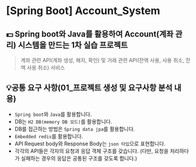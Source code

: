 # [Spring Boot] Account_System
## 💵 Spring boot와 Java를 활용하여 Account(계좌 관리) 시스템을 만드는 1차 실습 프로젝트
>계좌 관련 API(계좌 생성, 해지, 확인) 및 거래 관련 API(잔액 사용, 사용 취소, 잔액 사용 취소) 서비스

## 💡공통 요구 사항(01_프로젝트 생성 및 요구사항 분석 내용)
- `Spring boot`와 `Java`를 활용합니다.
- DB는 `H2 DB(memory DB 모드)`를 활용합니다.
- DB를 접근하는 방법은 `Spring data jpa`를 활용합니다.
- `Embedded redis`를 활용합니다.
- API Request body와 Response Body는 `json 타입`으로 표현합니다.
- 각각의 API들은 각자의 요청과 응답 객체 구조를 갖습니다. (다만, 요청을 처리하다가 실패하는 경우의 응답은 공통된 구조를 갖도록 합니다.)
